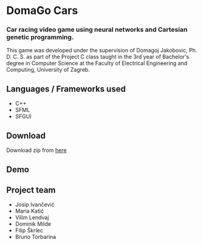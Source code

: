 # DomaGo Cars

### Car racing video game using neural networks and Cartesian genetic programming.

This game was developed under the supervision of Domagoj Jakobovic, Ph. D. C. S. as part of the Project C class taught in the 3rd year of Bachelor's degree in Computer Science at the Faculty of Electrical Engineering and Computing, University of Zagreb.

## Languages / Frameworks used

- C++
- SFML
- SFGUI

## Download

Download zip from [here](https://drive.google.com/file/d/1zqcV9aFXs_xuKWFn0E0Ch0I9MhT7p53E/view?usp=sharing) 

## Demo

## Project team

- Josip Ivančević
- Maria Katić
- Vilim Lendvaj
- Dominik Milde
- Filip Škrlec
- Bruno Torbarina
